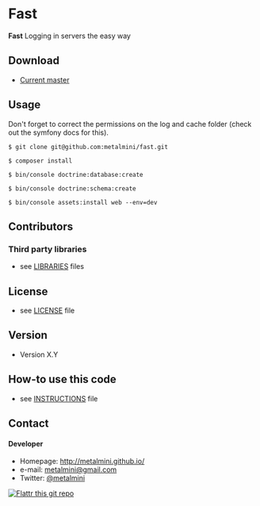 Fast
======
**Fast** Logging in servers the easy way

## Download
* [Current master](https://github.com/metalmini/fast/archive/master.zip)

## Usage
Don't forget to correct the permissions on the log and cache folder (check out the symfony docs for this).

```$ git clone git@github.com:metalmini/fast.git```

```$ composer install```

```$ bin/console doctrine:database:create```

```$ bin/console doctrine:schema:create```

```$ bin/console assets:install web --env=dev```


## Contributors

### Third party libraries
* see [LIBRARIES](https://github.com/metalmini/fast/blob/master/composer.json) files

## License 
* see [LICENSE](https://github.com/metalmini/fast/blob/master/LICENSE) file

## Version 
* Version X.Y

## How-to use this code
* see [INSTRUCTIONS](https://github.com/metalmini/fast/blob/master/INSTRUCTIONS.md) file

## Contact
#### Developer
* Homepage: http://metalmini.github.io/
* e-mail: metalmini@gmail.com
* Twitter: [@metalmini](https://twitter.com/metalmini "metalmini on twitter")


[![Flattr this git repo](http://api.flattr.com/button/flattr-badge-large.png)](https://flattr.com/submit/auto?user_id=metalmini&url=https%3A%2F%2Fgithub.com%2Fmetalmini%2Ffast&title=sw-name&language=&tags=github&category=software)
